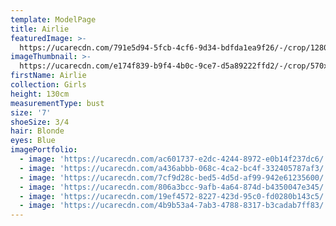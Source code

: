 ```yaml
---
template: ModelPage
title: Airlie
featuredImage: >-
  https://ucarecdn.com/791e5d94-5fcb-4cf6-9d34-bdfda1ea9f26/-/crop/1280x724/0,0/-/preview/
imageThumbnail: >-
  https://ucarecdn.com/e174f839-b9f4-4b0c-9ce7-d5a89222ffd2/-/crop/570x784/320,0/-/preview/
firstName: Airlie
collection: Girls
height: 130cm
measurementType: bust
size: '7'
shoeSize: 3/4
hair: Blonde
eyes: Blue
imagePortfolio:
  - image: 'https://ucarecdn.com/ac601737-e2dc-4244-8972-e0b14f237dc6/'
  - image: 'https://ucarecdn.com/a436abbb-068c-4ca2-bc4f-332405787af3/'
  - image: 'https://ucarecdn.com/7cf9d28c-bed5-4d5d-af99-942e61235600/'
  - image: 'https://ucarecdn.com/806a3bcc-9afb-4a64-874d-b4350047e345/'
  - image: 'https://ucarecdn.com/19ef4572-8227-423d-95c0-fd0280b143c5/'
  - image: 'https://ucarecdn.com/4b9b53a4-7ab3-4788-8317-b3cadab7ff83/'
---
```


